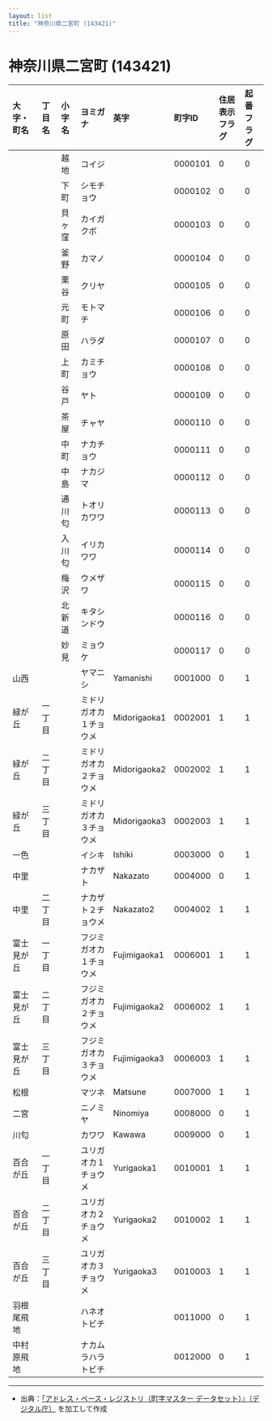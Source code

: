```yaml
---
layout: list
title: "神奈川県二宮町 (143421)"
---
```


# 神奈川県二宮町 (143421)

| 大字・町名 | 丁目名 | 小字名 | ヨミガナ | 英字 | 町字ID | 住居表示フラグ | 起番フラグ |
|:---|:---|:---|:---|:---|:---|:---|:---|
|  |  | 越地 | コイジ |  | 0000101 | 0 | 0 |
|  |  | 下町 | シモチョウ |  | 0000102 | 0 | 0 |
|  |  | 貝ヶ窪 | カイガクボ |  | 0000103 | 0 | 0 |
|  |  | 釜野 | カマノ |  | 0000104 | 0 | 0 |
|  |  | 栗谷 | クリヤ |  | 0000105 | 0 | 0 |
|  |  | 元町 | モトマチ |  | 0000106 | 0 | 0 |
|  |  | 原田 | ハラダ |  | 0000107 | 0 | 0 |
|  |  | 上町 | カミチョウ |  | 0000108 | 0 | 0 |
|  |  | 谷戸 | ヤト |  | 0000109 | 0 | 0 |
|  |  | 茶屋 | チャヤ |  | 0000110 | 0 | 0 |
|  |  | 中町 | ナカチョウ |  | 0000111 | 0 | 0 |
|  |  | 中島 | ナカジマ |  | 0000112 | 0 | 0 |
|  |  | 通川匂 | トオリカワワ |  | 0000113 | 0 | 0 |
|  |  | 入川匂 | イリカワワ |  | 0000114 | 0 | 0 |
|  |  | 梅沢 | ウメザワ |  | 0000115 | 0 | 0 |
|  |  | 北新道 | キタシンドウ |  | 0000116 | 0 | 0 |
|  |  | 妙見 | ミョウケ |  | 0000117 | 0 | 0 |
| 山西 |  |  | ヤマニシ | Yamanishi | 0001000 | 0 | 1 |
| 緑が丘 | 一丁目 |  | ミドリガオカ１チョウメ | Midorigaoka1 | 0002001 | 1 | 1 |
| 緑が丘 | 二丁目 |  | ミドリガオカ２チョウメ | Midorigaoka2 | 0002002 | 1 | 1 |
| 緑が丘 | 三丁目 |  | ミドリガオカ３チョウメ | Midorigaoka3 | 0002003 | 1 | 1 |
| 一色 |  |  | イシキ | Ishiki | 0003000 | 0 | 1 |
| 中里 |  |  | ナカザト | Nakazato | 0004000 | 0 | 1 |
| 中里 | 二丁目 |  | ナカザト２チョウメ | Nakazato2 | 0004002 | 1 | 1 |
| 富士見が丘 | 一丁目 |  | フジミガオカ１チョウメ | Fujimigaoka1 | 0006001 | 1 | 1 |
| 富士見が丘 | 二丁目 |  | フジミガオカ２チョウメ | Fujimigaoka2 | 0006002 | 1 | 1 |
| 富士見が丘 | 三丁目 |  | フジミガオカ３チョウメ | Fujimigaoka3 | 0006003 | 1 | 1 |
| 松根 |  |  | マツネ | Matsune | 0007000 | 1 | 1 |
| 二宮 |  |  | ニノミヤ | Ninomiya | 0008000 | 0 | 1 |
| 川匂 |  |  | カワワ | Kawawa | 0009000 | 0 | 1 |
| 百合が丘 | 一丁目 |  | ユリガオカ１チョウメ | Yurigaoka1 | 0010001 | 1 | 1 |
| 百合が丘 | 二丁目 |  | ユリガオカ２チョウメ | Yurigaoka2 | 0010002 | 1 | 1 |
| 百合が丘 | 三丁目 |  | ユリガオカ３チョウメ | Yurigaoka3 | 0010003 | 1 | 1 |
| 羽根尾飛地 |  |  | ハネオトビチ |  | 0011000 | 0 | 1 |
| 中村原飛地 |  |  | ナカムラハラトビチ |  | 0012000 | 0 | 1 |

---

- 出典：[「アドレス・ベース・レジストリ（町字マスター データセット）』（デジタル庁）](https://www.digital.go.jp/policies/base_registry_address/) を加工して作成